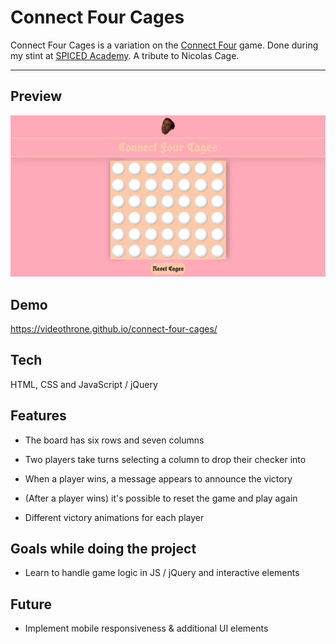 # Connect Four Cages

Connect Four Cages is a variation on the [Connect Four](https://en.wikipedia.org/wiki/Connect_Four) game. Done during my stint at [SPICED Academy](https://www.spiced.academy/program/full-stack-web-development/). A tribute to Nicolas Cage.

---

## Preview

[![Connect Four Cages](https://github.com/videothrone/connect-four-cages/blob/master/screenshot.png)](https://videothrone.github.io/connect-four-cages/)

## Demo

https://videothrone.github.io/connect-four-cages/

## Tech

HTML, CSS and JavaScript / jQuery

## Features

-   The board has six rows and seven columns

-   Two players take turns selecting a column to drop their checker into

-   When a player wins, a message appears to announce the victory

-   (After a player wins) it's possible to reset the game and play again

-   Different victory animations for each player

## Goals while doing the project

-   Learn to handle game logic in JS / jQuery and interactive elements

## Future

-   Implement mobile responsiveness & additional UI elements
